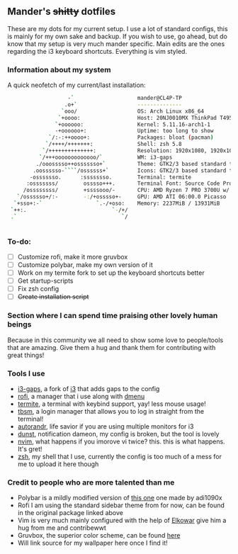 ## Mander's ~~shitty~~ dotfiles

These are my dots for my current setup. I use a lot of standard configs, this is mainly for my own sake and backup. If you wish to use, go ahead, but do know that my setup is very much mander specific. Main edits are the ones regarding the i3 keyboard shortcuts. Everything is vim styled.

### Information about my system
A quick neofetch of my current/last installation: 

```bash
                   -`                    mander@CL4P-TP 
                  .o+`                   -------------- 
                 `ooo/                   OS: Arch Linux x86_64 
                `+oooo:                  Host: 20NJ0010MX ThinkPad T495 
               `+oooooo:                 Kernel: 5.11.16-arch1-1 
               -+oooooo+:                Uptime: too long to show
             `/:-:++oooo+:               Packages: bloat (pacman) 
            `/++++/+++++++:              Shell: zsh 5.8 
           `/++++++++++++++:             Resolution: 1920x1080, 1920x1080 
          `/+++ooooooooooooo/`           WM: i3-gaps 
         ./ooosssso++osssssso+`          Theme: GTK2/3 based standard theme 
        .oossssso-````/ossssss+`         Icons: GTK2/3 based standard theme
       -osssssso.      :ssssssso.        Terminal: termite 
      :osssssss/        osssso+++.       Terminal Font: Source Code Pro 10 
     /ossssssss/        +ssssooo/-       CPU: AMD Ryzen 7 PRO 3700U w/ Radeon Vega Mobile Gfx (8) @ 2.300GHz 
   `/ossssso+/:-        -:/+osssso+-     GPU: AMD ATI 06:00.0 Picasso 
  `+sso+:-`                 `.-/+oso:    Memory: 2237MiB / 13931MiB 
 `++:.                           `-/+/
 .`                                 `/                           
                                                                 
```

### To-do:
- [ ] Customize rofi, make it more gruvbox
- [ ] Customize polybar, make my own version of it
- [ ] Work on my termite fork to set up the keyboard shortcuts better
- [ ] Get startup-scripts
- [ ] Fix zsh config
- [ ] ~~Create installation script~~

### Section where I can spend time praising other lovely human beings
Because in this community we all need to show some love to people/tools that are amazing. Give them a hug and thank them for contributing with great things!

### Tools I use
- [i3-gaps](https://github.com/Airblader/i3), a fork of [i3](https://i3wm.org/) that adds gaps to the config
- [rofi](https://github.com/davatorium/rofi), a manager that i use along with [dmenu](https://tools.suckless.org/dmenu/)
- [termite](https://github.com/thestinger/termite), a terminal with keybind support, yay! less mouse usage!
- [tbsm](https://github.com/loh-tar/tbsm), a login manager that allows you to log in straight from the terminal! 
- [autorandr](https://github.com/phillipberndt/autorandr), life savior if you are using multiple monitors for i3
- [dunst](https://github.com/dunst-project/dunst), notification dameon, my config is broken, but the tool is lovely
- [nvim](https://github.com/neovim/neovim), what happens if you imorove vi twice? this. this is what happens. It's gret!
- [zsh](https://www.zsh.org/), my shell that I use, currently the config is too much of a mess for me to upload it here though

### Credit to people who are more talented than me
- Polybar is a mildly modified version of [this one](https://github.com/adi1090x/polybar-themes#forest) one made by adi1090x
- Rofi I am using the standard sidebar theme from for now, can be found in the original package linked above
- Vim is very much mainly configured with the help of [Elkowar](https://github.com/elkowar) give him a hug from me and contribewwt
- Gruvbox, the superior color scheme, can be found [here](https://github.com/morhetz/gruvbox)
- Will link source for my wallpaper here once I find it!
